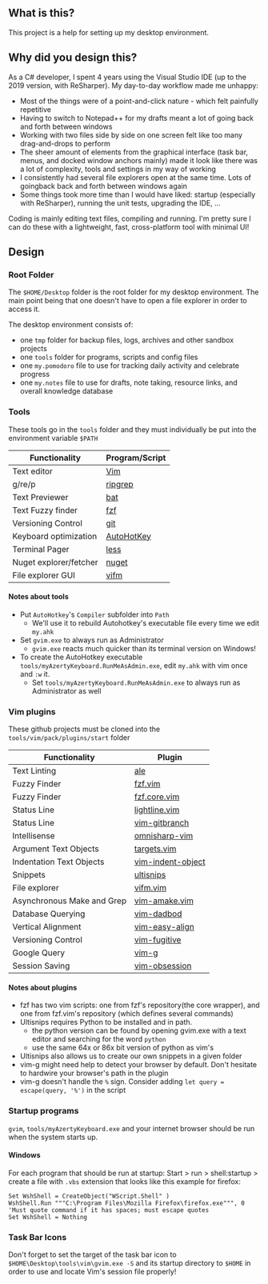 ## What is this? ##
This project is a help for setting up my desktop environment.

## Why did you design this? ##
As a C# developer, I spent 4 years using the Visual Studio IDE (up to the 2019 version, with ReSharper). My day-to-day workflow made me unhappy:
* Most of the things were of a point-and-click nature - which felt painfully repetitive
* Having to switch to Notepad++ for my drafts meant a lot of going back and forth between windows
* Working with two files side by side on one screen felt like too many drag-and-drops to perform
* The sheer amount of elements from the graphical interface (task bar, menus, and docked window anchors mainly) made it look like there was a lot of complexity, tools and settings in my way of working
* I consistently had several file explorers open at the same time. Lots of goingback back and forth between windows again
* Some things took more time than I would have liked: startup (especially with ReSharper), running the unit tests, upgrading the IDE, ...

Coding is mainly editing text files, compiling and running. I'm pretty sure I can do these with a lightweight, fast, cross-platform tool with minimal UI!

## Design ##

### Root Folder ###

The `$HOME/Desktop` folder is the root folder for my desktop environment. The main point being that one doesn't have to open a file explorer in order to access it.

The desktop environment consists of:
* one `tmp` folder for backup files, logs, archives and other sandbox projects
* one `tools` folder for programs, scripts and config files
* one `my.pomodoro` file to use for tracking daily activity and celebrate progress
* one `my.notes` file to use for drafts, note taking, resource links, and overall knowledge database

### Tools ###

These tools go in the `tools` folder and they must individually be put into the environment variable `$PATH`


| Functionality          | Program/Script                                                                    |
| ---------------        | -------                                                                           |
| Text editor            | [Vim](https://www.vim.org/)                                                       |
| g/re/p                 | [ripgrep](https://github.com/BurntSushi/ripgrep)                                  |
| Text Previewer         | [bat](https://github.com/sharkdp/bat)                                             |
| Text Fuzzy finder      | [fzf](https://github.com/junegunn/fzf)                                            |
| Versioning Control     | [git](https://git-scm.com/)                                                       |
| Keyboard optimization  | [AutoHotKey](https://www.autohotkey.com/)                                         |
| Terminal Pager         | [less](http://gnuwin32.sourceforge.net/packages/less.htm)                         |
| Nuget explorer/fetcher | [nuget](https://docs.microsoft.com/en-us/nuget/reference/nuget-exe-cli-reference) |
| File explorer GUI      | [vifm](https://vifm.info/)                                                        |

#### Notes about tools ####

* Put `AutoHotkey`'s `Compiler` subfolder into `Path`
	* We'll use it to rebuild Autohotkey's executable file every time we edit `my.ahk`
* Set `gvim.exe` to always run as Administrator
	* `gvim.exe` reacts much quicker than its terminal version on Windows!
* To create the AutoHotkey executable `tools/myAzertyKeyboard.RunMeAsAdmin.exe`, edit `my.ahk` with vim once and `:w` it.
	* Set `tools/myAzertyKeyboard.RunMeAsAdmin.exe` to always run as Administrator as well

### Vim plugins ###

These github projects must be cloned into the `tools/vim/pack/plugins/start` folder

| Functionality              | Plugin                                                                     |
| ---------------            | -------                                                                    |
| Text Linting               | [ale](https://github.com/dense-analysis/ale)                               |
| Fuzzy Finder               | [fzf.vim](https://github.com/junegunn/fzf.vim)                             |
| Fuzzy Finder               | [fzf.core.vim](https://github.com/junegunn/fzf/blob/master/plugin/fzf.vim) |
| Status Line                | [lightline.vim](https://github.com/itchyny/lightline.vim)                  |
| Status Line                | [vim-gitbranch](https://github.com/itchyny/vim-gitbranch)                  |
| Intellisense               | [omnisharp-vim](https://github.com/OmniSharp/omnisharp-vim)                |
| Argument Text Objects      | [targets.vim](https://github.com/wellle/targets.vim)                       |
| Indentation Text Objects   | [vim-indent-object](https://github.com/michaeljsmith/vim-indent-object)    |
| Snippets                   | [ultisnips](https://github.com/SirVer/ultisnips)                           |
| File explorer              | [vifm.vim](https://github.com/vifm/vifm.vim)                               |
| Asynchronous Make and Grep | [vim-amake.vim](https://github.com/edkolev/vim-amake)                      |
| Database Querying          | [vim-dadbod](https://github.com/tpope/vim-dadbod)                          |
| Vertical Alignment         | [vim-easy-align](https://github.com/junegunn/vim-easy-align)               |
| Versioning Control         | [vim-fugitive](https://github.com/tpope/vim-fugitive)                      |
| Google Query               | [vim-g](https://github.com/szw/vim-g)                                      |
| Session Saving             | [vim-obsession](https://github.com/tpope/vim-obsession)                    |

#### Notes about plugins ####

* fzf has two vim scripts: one from fzf's repository(the core wrapper), and one from fzf.vim's repository (which defines several commands)
* Ultisnips requires Python to be installed and in path.
	* the python version can be found by opening gvim.exe with a text editor and searching for the word `python`
	* use the same 64x or 86x bit version of python as vim's
* Ultisnips also allows us to create our own snippets in a given folder
* vim-g might need help to detect your browser by default. Don't hesitate to hardwire your browser's path in the plugin
* vim-g doesn't handle the `%` sign. Consider adding `let query = escape(query, '%')` in the script


### Startup programs ###

`gvim`, `tools/myAzertyKeyboard.exe` and your internet browser should be run when the system starts up.

#### Windows ####
For each program that should be run at startup:
Start > run > shell:startup > create a file with `.vbs` extension that looks like this example for firefox:

```vbs
Set WshShell = CreateObject("WScript.Shell" )
WshShell.Run """C:\Program Files\Mozilla Firefox\firefox.exe""", 0 'Must quote command if it has spaces; must escape quotes
Set WshShell = Nothing
```

### Task Bar Icons ###

Don't forget to set the target of the task bar icon to `$HOME\Desktop\tools\vim\gvim.exe -S` and its startup directory to `$HOME` in order to use and locate Vim's session file properly!
